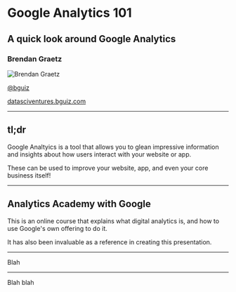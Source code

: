 # Google Analytics 101

## A quick look around Google Analytics

### Brendan Graetz

![Brendan Graetz](https://si0.twimg.com/profile_images/2697395233/8dec79da8f5963a4cad4da0ebd6a532d.png "Brendan Graetz on Twitter")

[@bguiz](http://bguiz.com "Brendan Graetz on Twitter")

[datasciventures.bguiz.com](http://datasciventures.bguiz.com "Data Science Adventures")

----

## tl;dr

Google Analtyics is a tool that allows you to glean impressive information and insights about how users interact with your website or app.

These can be used to improve your website, app, and even your core business itself!

---

## Analytics Academy with Google

This is an online course that explains what digital analytics is, and how to use Google's own offering to do it.

It has also been invaluable as a reference in creating this presentation.

----

Blah

----

Blah blah
